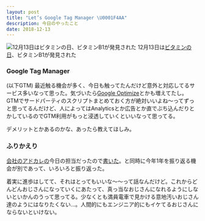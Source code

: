 ```yaml
---
layout: post
title: "Let’s Google Tag Manager \U0001F4AA"
description: 今日のやったこと
date: 2018-12-13
---
```


![12月13日は[ビタミンの日](http://www.nnh.to/12/13.html)、ビタミンB1が発見された](https://cdn-images-1.medium.com/max/800/1*ZDouv3UpApjN0zgAJL9A2g.png)
12月13日は[ビタミンの日](http://www.nnh.to/12/13.html)、ビタミンB1が発見された

### Google Tag Manager

(以下GTM) 最近触る機会が多く、今日も触ってたんだけど意外と対応してるサービス多いなって思った。気づいたら[Google Optimize](https://optimize.google.com/optimize/home/)とかも増えてたし。GTMでサードパーティのスクリプトまとめておく方が絶対いいよね〜ってずっと思ってるんだけど、人によってはAnalyticsとか広告とか直でぶち込んだりとかしているのでGTM利用がもっと浸透していくといいなって思ってる。

デメリットとかあるのかな、あったら教えてほしみ。

### ふりかえり

[会社のアドカレの](https://qiita.com/advent-calendar/2018/connehito)今日の担当だったので[書いた](https://medium.com/@dachi/%E8%BB%A2%E8%81%B7%E3%81%97%E3%81%A6%E3%81%8B%E3%82%89%E3%81%AE3%E5%B9%B4%E3%82%92%E3%81%B5%E3%82%8A%E3%81%8B%E3%81%88%E3%82%8B-ce8f29a71b97)。と同時に今年1年を振り返る機会が別であって、いろいろと振り返った。

着実に進歩はしてて、それはとってもいいな〜〜って話なんだけど。これからどんどんおじさんになっていくにあたって、真っ当なおじさんになれるようにしないといかんのうって思ってる。少なくとも満員電車で見かける意地汚いおじさん達のようにはなりたくない…。人間的にもエンジニア的にもイケてるおじさんにならないといけない。

